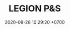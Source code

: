 ---
layout: teamCard3
permalink: /team/:title.html
categories: LA2024JN  LIN2  LIN4  LIN8 LIN9 LIN10 LIN11
maincover: /assets/logos/LGN.png
puntosLJMAYO24: 17
date: 2020-08-28 10:29:20 +0700
title: LEGION P&S
route: /liga-naranja
tag: johto042024
color: black
puntosLJ202404: 12
grupo: sur
background: '#F16C38'
cover: /assets/backCard.png
team: LEGION P&S
ID: LGNP&S
puntos: 21
pj: 7
dia: 25
hora: '22:10'
#PARTIDO 1
j1: RONDA 1
p1: LEGION P&S
pp1: 7DS
bg1: rock rock
r1: 
rr1: 
pt1: 0
pj1: 0
#PARTIDO 2
j2: RONDA 2
bg2: rock rock
p2: LEGION P&S
r2: 3
pp2: TSA
rr2: 0
pt2: 3
pj2: 1
#PARTIDO 3
j3: RONDA 3
p3: LEGION P&S
pp3: DESCANSO
bg3: rock
r3: 
rr3: 
pt3: 0
pj3: 0
#PARTIDO 4
j4: RONDA 4
p4: TEAM AQUA
pp4: LEGION P&S
bg4: rock 
r4: 0
rr4: 3 
pt4: 3
pj4: 1
#PARTIDO 5
j5: RONDA 5
p5: IL REBORN
pp5: LEGION P&S
bg5: rock 
r5: 3
rr5: 0
pt5: 3
pj5: 1
#PARTIDO 6
j6: RONDA 6
p6: LEGION MEW
pp6: LEGION P&S
bg6: rock 
r6: 
rr6: 
pt6: 0
pj6: 0
#PARTIDO 7
j7: RONDA 7
p7:  LEGION P&S
pp7: EK BLACK
bg7: rock 
r7: 3
rr7: 0
pt7: 3
pj7: 1
#PARTIDO 8
j8: RONDA 8
bg8: rock 
p8:  LEGION P&S
r8: 3
pp8: STAR-TEC
rr8: 0
pt8: 3
pj8: 1
#PARTIDO 9
j9: RONDA 9
bg9: rock
p9: POA
r9: 0
pp9: LEGION P&S
rr9: 3
pt9: 3
pj9: 1
#PARTIDO 10
j10: RONDA 10
p10: RISING STARS
pp10: LEGION P&S
bg10: rock 
r10: 0
rr10: 3
pt10: 3
pj10: 1
#PARTIDO 11
j11: RONDA 11
p11: LOT
pp11: LEGION P&S
bg11: rock 
r11: 
rr11: 
pt11: 0
pj11: 0

# pj: 11
# pt1: 1
# pt2: 3
# pt3: 2
# pt4: 3
# pt5: 0
# pt6: 3
# pt7: 0
# pt8: 1
# pt9: 0
# pt10: 1
# pt11: 3
# p1: ZODIAC
# r1: 2
# bg1: rock bg-warning
# rr1: 1
# pp1: DFS DMD
# p2: DFS DMD
# r2: 3
# rr2: 0
# bg2: rock bg-success
# pp2: MBO
# p3: DFS DMD
# r3: 2
# bg3: rock bg-info
# rr3: 1
# pp3: LAST BREATH
# p4:  DFS RUBY
# r4: 0
# bg4: rock bg-success
# rr4: 3
# pp4: DFS DMD
# p5:  no smite
# r5: 3
# bg5: rock bg-danger
# rr5: 0
# pp5: dfs dmd
# p6: jas
# r6: 0
# rr6: 3
# bg6: rock bg-success
# pp6: dfs dmd
# p7:  DFS DMD
# r7: 0
# rr7: 2
# bg7: rock bg-danger
# pp7: SOJ
# p8:  DFS DMD
# r8: 1
# bg8: rock bg-warning
# rr8: 2
# pp8: T. SATISFACTION
# p9:  DFS DMD
# r9: 0
# bg9: rock bg-danger
# rr9: 3
# pp9: S. VANGUARD
# p10:  HGO
# r10: 2
# rr10: 1
# bg10: rock bg-warning
# pp10: DFS DM
# p11: hg regios
# r11: 0
# rr11: 3
# bg11: rock bg-success
# pp11: dfs dmd
##torneos
rango: ACERO
bg: bg-johto 
torneo1: Lj my24
tps1: IN PROGRESS
tb1: card-johto
timg1: /assets/logos/LIGA-JOHTO.png
---